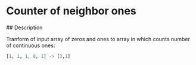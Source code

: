 # Counter of neighbor ones

## Description

Tranform of input array of zeros and ones to array in which counts number of continuous ones:

```python
[1, 1, 1, 0, 1] -> [3,1]
```
